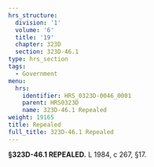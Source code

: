 ```yaml
---
hrs_structure:
  division: '1'
  volume: '6'
  title: '19'
  chapter: 323D
  section: 323D-46.1
type: hrs_section
tags:
  - Government
menu:
  hrs:
    identifier: HRS_0323D-0046_0001
    parent: HRS0323D
    name: 323D-46.1 Repealed
weight: 19165
title: Repealed
full_title: 323D-46.1 Repealed
---
```

**§323D-46.1 REPEALED.** L 1984, c 267, §17.